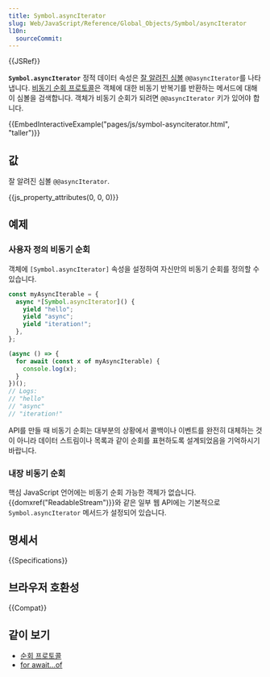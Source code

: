 ```yaml
---
title: Symbol.asyncIterator
slug: Web/JavaScript/Reference/Global_Objects/Symbol/asyncIterator
l10n:
  sourceCommit:
---
```


{{JSRef}}

**`Symbol.asyncIterator`** 정적 데이터 속성은 [잘 알려진 심볼](/ko/docs/Web/JavaScript/Reference/Global_Objects/Symbol#well-known_symbols) `@@asyncIterator`를 나타냅니다.
[비동기 순회 프로토콜](/ko/docs/Web/JavaScript/Reference/Iteration_proocols#the_async_iterator_and_async_iterable_proocols)은 객체에 대한 비동기 반복기를 반환하는 메서드에 대해 이 심볼을 검색합니다. 객체가 비동기 순회가 되려면 `@@asyncIterator` 키가 있어야 합니다.

{{EmbedInteractiveExample("pages/js/symbol-asynciterator.html", "taller")}}

## 값

잘 알려진 심볼 `@@asyncIterator`.

{{js_property_attributes(0, 0, 0)}}

## 예제

### 사용자 정의 비동기 순회

객체에 `[Symbol.asyncIterator]` 속성을 설정하여 자신만의 비동기 순회를 정의할 수 있습니다.

```js
const myAsyncIterable = {
  async *[Symbol.asyncIterator]() {
    yield "hello";
    yield "async";
    yield "iteration!";
  },
};

(async () => {
  for await (const x of myAsyncIterable) {
    console.log(x);
  }
})();
// Logs:
// "hello"
// "async"
// "iteration!"
```

API를 만들 때 비동기 순회는 대부분의 상황에서 콜백이나 이벤트를 완전히 대체하는 것이 아니라 데이터 스트림이나 목록과 같이 순회를 표현하도록 설계되었음을 기억하시기 바랍니다.

### 내장 비동기 순회

핵심 JavaScript 언어에는 비동기 순회 가능한 객체가 없습니다. {{domxref("ReadableStream")}}와 같은 일부 웹 API에는 기본적으로 `Symbol.asyncIterator` 메서드가 설정되어 있습니다.

## 명세서

{{Specifications}}

## 브라우저 호환성

{{Compat}}

## 같이 보기

- [순회 프로토콜](/ko/docs/Web/JavaScript/Reference/Iteration_protocols)
- [for await...of](/ko/docs/Web/JavaScript/Reference/Statements/for-await...of)

